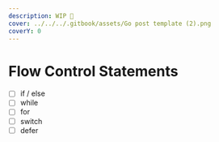 ```yaml
---
description: WIP 🚧
cover: ../../../.gitbook/assets/Go post template (2).png
coverY: 0
---
```


# Flow Control Statements

* [ ] if / else
* [ ] while
* [ ] for
* [ ] switch
* [ ] defer
